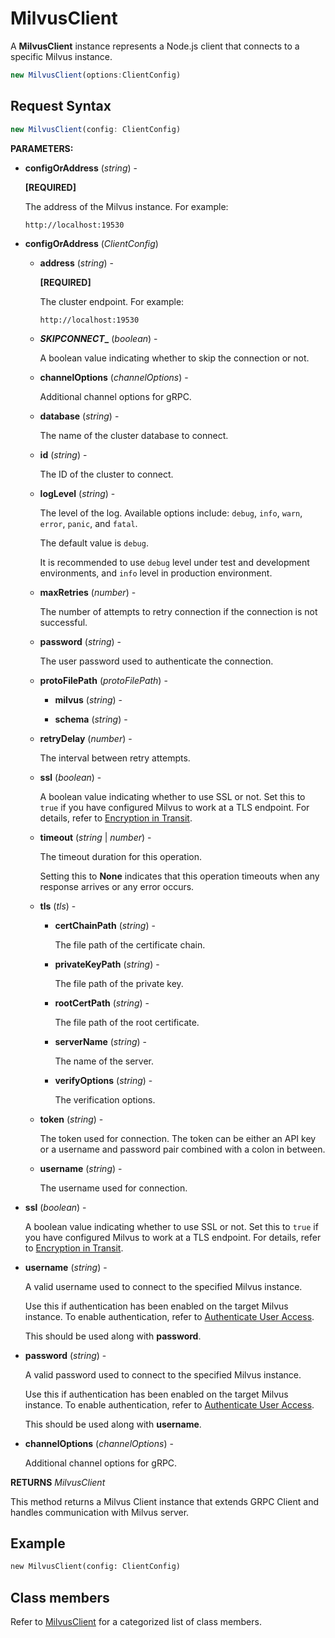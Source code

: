 # MilvusClient

A **MilvusClient** instance represents a Node.js client that connects to a specific Milvus instance.

```javascript
new MilvusClient(options:ClientConfig)
```

## Request Syntax

```javascript
new MilvusClient(config: ClientConfig)
```

**PARAMETERS:**

- **configOrAddress** (*string*) -

    **[REQUIRED]**

    The address of the Milvus instance. For example:

    ```plaintext
    http://localhost:19530
    ```

- **configOrAddress** (*ClientConfig*)

    - **address** (*string*) -

        **[REQUIRED]**

        The cluster endpoint. For example:

        ```plaintext
        http://localhost:19530
        ```

    - **_SKIPCONNECT__** (*boolean*) -

        A boolean value indicating whether to skip the connection or not. 

    - **channelOptions** (*channelOptions*) -

        Additional channel options for gRPC.

    - **database** (*string*) -

        The name of the cluster database to connect.

    - **id** (*string*) -

        The ID of the cluster to connect.

    - **logLevel** (*string*) -

        The level of the log. Available options include: `debug`, `info`, `warn`, `error`, `panic`, and `fatal`. 

        The default value is `debug`.

        It is recommended to use `debug` level under test and development environments, and `info` level in production environment.

    - **maxRetries** (*number*) -

        The number of attempts to retry connection if the connection is not successful.

    - **password** (*string*) -

        The user password used to authenticate the connection.

    - **protoFilePath** (*protoFilePath*) -

        - **milvus** (*string*) -

        - **schema** (*string*) -

    - **retryDelay** (*number*) -

        The interval between retry attempts.

    - **ssl** (*boolean*) -

        A boolean value indicating whether to use SSL or not. Set this to `true` if you have configured Milvus to work at a TLS endpoint. For details, refer to [Encryption in Transit](https://milvus.io/docs/tls.md).

    - **timeout** (*string* | *number*) -

        The timeout duration for this operation. 

        Setting this to **None** indicates that this operation timeouts when any response arrives or any error occurs.

    - **tls** (*tls*) -

        - **certChainPath** (*string*) -

            The file path of the certificate chain.

        - **privateKeyPath** (*string*) -

            The file path of the private key.

        - **rootCertPath** (*string*) -

            The file path of the root certificate.

        - **serverName** (*string*) -

            The name of the server.

        - **verifyOptions** (*string*) -

            The verification options.

    - **token** (*string*) -

        The token used for connection. The token can be either an API key or a username and password pair combined with a colon in between.

    - **username** (*string*) -

        The username used for connection.

- **ssl** (*boolean*) -

    A boolean value indicating whether to use SSL or not. Set this to `true` if you have configured Milvus to work at a TLS endpoint. For details, refer to [Encryption in Transit](https://milvus.io/docs/tls.md).

- **username** (*string*) -

    A valid username used to connect to the specified Milvus instance.

    Use this if authentication has been enabled on the target Milvus instance. To enable authentication, refer to [Authenticate User Access](https://milvus.io/docs/authenticate.md).

    This should be used along with **password**.

- **password** (*string*) -

    A valid password used to connect to the specified Milvus instance.

    Use this if authentication has been enabled on the target Milvus instance. To enable authentication, refer to [Authenticate User Access](https://milvus.io/docs/authenticate.md).

    This should be used along with **username**.

- **channelOptions** (*channelOptions*) -

    Additional channel options for gRPC.

**RETURNS** *MilvusClient*

This method returns a Milvus Client instance that extends GRPC Client and handles communication with Milvus server.

## Example

```python
new MilvusClient(config: ClientConfig)
```

## Class members

Refer to [MilvusClient](./undefined) for a categorized list of class members.